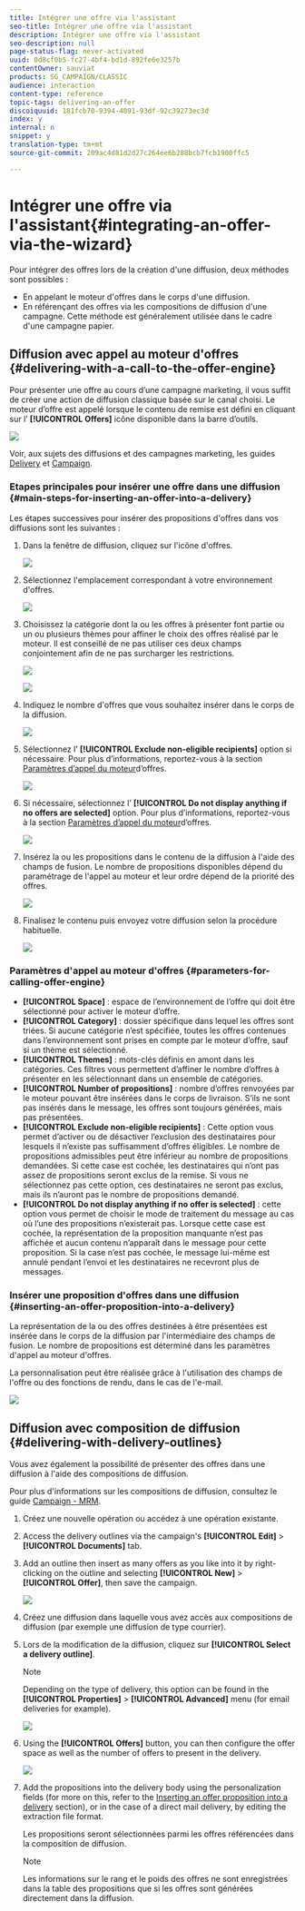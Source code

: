 ```yaml
---
title: Intégrer une offre via l'assistant
seo-title: Intégrer une offre via l'assistant
description: Intégrer une offre via l'assistant
seo-description: null
page-status-flag: never-activated
uuid: 0d8cf0b5-fc27-4bf4-bd1d-892fe6e3257b
contentOwner: sauviat
products: SG_CAMPAIGN/CLASSIC
audience: interaction
content-type: reference
topic-tags: delivering-an-offer
discoiquuid: 181fcb70-9394-4091-93df-92c39273ec3d
index: y
internal: n
snippet: y
translation-type: tm+mt
source-git-commit: 209ac4d81d2d27c264ee6b288bcb7fcb1900ffc5

---
```



# Intégrer une offre via l&#39;assistant{#integrating-an-offer-via-the-wizard}

Pour intégrer des offres lors de la création d&#39;une diffusion, deux méthodes sont possibles :

* En appelant le moteur d&#39;offres dans le corps d&#39;une diffusion.
* En référençant des offres via les compositions de diffusion d&#39;une campagne. Cette méthode est généralement utilisée dans le cadre d&#39;une campagne papier.

## Diffusion avec appel au moteur d&#39;offres {#delivering-with-a-call-to-the-offer-engine}

Pour présenter une offre au cours d’une campagne marketing, il vous suffit de créer une action de diffusion classique basée sur le canal choisi. Le moteur d’offre est appelé lorsque le contenu de remise est défini en cliquant sur l’ **[!UICONTROL Offers]** icône disponible dans la barre d’outils.

![](assets/offer_delivery_009.png)

Voir, aux sujets des diffusions et des campagnes marketing, les guides [Delivery](../../delivery/using/about-direct-mail-channel.md) et [Campaign](../../campaign/using/setting-up-marketing-campaigns.md).

### Etapes principales pour insérer une offre dans une diffusion {#main-steps-for-inserting-an-offer-into-a-delivery}

Les étapes successives pour insérer des propositions d&#39;offres dans vos diffusions sont les suivantes :

1. Dans la fenêtre de diffusion, cliquez sur l&#39;icône d&#39;offres.

   ![](assets/offer_delivery_001.png)

1. Sélectionnez l&#39;emplacement correspondant à votre environnement d&#39;offres.

   ![](assets/offer_delivery_002.png)

1. Choisissez la catégorie dont la ou les offres à présenter font partie ou un ou plusieurs thèmes pour affiner le choix des offres réalisé par le moteur. Il est conseillé de ne pas utiliser ces deux champs conjointement afin de ne pas surcharger les restrictions.

   ![](assets/offer_delivery_003.png)

   ![](assets/offer_delivery_004.png)

1. Indiquez le nombre d&#39;offres que vous souhaitez insérer dans le corps de la diffusion.

   ![](assets/offer_delivery_005.png)

1. Sélectionnez l’ **[!UICONTROL Exclude non-eligible recipients]** option si nécessaire. Pour plus d’informations, reportez-vous à la section [Paramètres d’appel du moteur](#parameters-for-calling-offer-engine)d’offres.

   ![](assets/offer_delivery_006.png)

1. Si nécessaire, sélectionnez l’ **[!UICONTROL Do not display anything if no offers are selected]** option. Pour plus d’informations, reportez-vous à la section [Paramètres d’appel du moteur](#parameters-for-calling-offer-engine)d’offres.

   ![](assets/offer_delivery_007.png)

1. Insérez la ou les propositions dans le contenu de la diffusion à l&#39;aide des champs de fusion. Le nombre de propositions disponibles dépend du paramétrage de l&#39;appel au moteur et leur ordre dépend de la priorité des offres.

   ![](assets/offer_delivery_008.png)

1. Finalisez le contenu puis envoyez votre diffusion selon la procédure habituelle.

   ![](assets/offer_delivery_010.png)

### Paramètres d&#39;appel au moteur d&#39;offres {#parameters-for-calling-offer-engine}

* **[!UICONTROL Space]** : espace de l’environnement de l’offre qui doit être sélectionné pour activer le moteur d’offre.
* **[!UICONTROL Category]** : dossier spécifique dans lequel les offres sont triées. Si aucune catégorie n’est spécifiée, toutes les offres contenues dans l’environnement sont prises en compte par le moteur d’offre, sauf si un thème est sélectionné.
* **[!UICONTROL Themes]** : mots-clés définis en amont dans les catégories. Ces filtres vous permettent d’affiner le nombre d’offres à présenter en les sélectionnant dans un ensemble de catégories.
* **[!UICONTROL Number of propositions]** : nombre d’offres renvoyées par le moteur pouvant être insérées dans le corps de livraison. S’ils ne sont pas insérés dans le message, les offres sont toujours générées, mais pas présentées.
* **[!UICONTROL Exclude non-eligible recipients]** : Cette option vous permet d’activer ou de désactiver l’exclusion des destinataires pour lesquels il n’existe pas suffisamment d’offres éligibles. Le nombre de propositions admissibles peut être inférieur au nombre de propositions demandées. Si cette case est cochée, les destinataires qui n’ont pas assez de propositions seront exclus de la remise. Si vous ne sélectionnez pas cette option, ces destinataires ne seront pas exclus, mais ils n’auront pas le nombre de propositions demandé.
* **[!UICONTROL Do not display anything if no offer is selected]** : cette option vous permet de choisir le mode de traitement du message au cas où l’une des propositions n’existerait pas. Lorsque cette case est cochée, la représentation de la proposition manquante n’est pas affichée et aucun contenu n’apparaît dans le message pour cette proposition. Si la case n’est pas cochée, le message lui-même est annulé pendant l’envoi et les destinataires ne recevront plus de messages.

### Insérer une proposition d&#39;offres dans une diffusion {#inserting-an-offer-proposition-into-a-delivery}

La représentation de la ou des offres destinées à être présentées est insérée dans le corps de la diffusion par l&#39;intermédiaire des champs de fusion. Le nombre de propositions est déterminé dans les paramètres d&#39;appel au moteur d&#39;offres.

La personnalisation peut être réalisée grâce à l&#39;utilisation des champs de l&#39;offre ou des fonctions de rendu, dans le cas de l&#39;e-mail.

![](assets/offer_delivery_011.png)

## Diffusion avec composition de diffusion {#delivering-with-delivery-outlines}

Vous avez également la possibilité de présenter des offres dans une diffusion à l&#39;aide des compositions de diffusion.

Pour plus d&#39;informations sur les compositions de diffusion, consultez le guide [Campaign - MRM](../../campaign/using/marketing-campaign-deliveries.md#associating-and-structuring-resources-linked-via-a-delivery-outline).

1. Créez une nouvelle opération ou accédez à une opération existante.
1. Access the delivery outlines via the campaign&#39;s **[!UICONTROL Edit]** > **[!UICONTROL Documents]** tab.
1. Add an outline then insert as many offers as you like into it by right-clicking on the outline and selecting **[!UICONTROL New]** > **[!UICONTROL Offer]**, then save the campaign.

   ![](assets/int_compo_offre1.png)

1. Créez une diffusion dans laquelle vous avez accès aux compositions de diffusion (par exemple une diffusion de type courrier).
1. Lors de la modification de la diffusion, cliquez sur **[!UICONTROL Select a delivery outline]**.

   >[!NOTE]
   >
   >Depending on the type of delivery, this option can be found in the **[!UICONTROL Properties]** > **[!UICONTROL Advanced]** menu (for email deliveries for example).

   ![](assets/int_compo_offre2.png)

1. Using the **[!UICONTROL Offers]** button, you can then configure the offer space as well as the number of offers to present in the delivery.

   ![](assets/int_compo_offre3.png)

1. Add the propositions into the delivery body using the personalization fields (for more on this, refer to the [Inserting an offer proposition into a delivery](#inserting-an-offer-proposition-into-a-delivery) section), or in the case of a direct mail delivery, by editing the extraction file format.

   Les propositions seront sélectionnées parmi les offres référencées dans la composition de diffusion.

   >[!NOTE]
   >
   >Les informations sur le rang et le poids des offres ne sont enregistrées dans la table des propositions que si les offres sont générées directement dans la diffusion.

